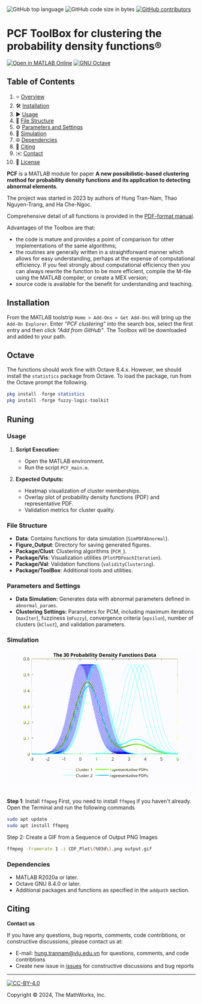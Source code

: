 ![GitHub top language](https://img.shields.io/github/languages/top/hungtrannam/Possibilistics-clustering-for-PDF)
![GitHub code size in bytes](https://img.shields.io/github/languages/code-size/hungtrannam/Possibilistics-clustering-for-PDF)
[![GitHub contributors](https://img.shields.io/github/contributors/hungtrannam/Possibilistics-clustering-for-PDF)](https://github.com/hungtrannam/Possibilistics-clustering-for-PDF/graphs/contributors)

# PCF ToolBox for clustering the probability density functions&reg;


[![Open in MATLAB Online](https://www.mathworks.com/images/responsive/global/open-in-matlab-online.svg)](https://matlab.mathworks.com/open/github/v1?repo=UniprJRC/FSDA&project=FSDA.prj)
[![GNU Octave](https://img.shields.io/badge/Powered_by-GNU_Octave-blue.svg)](https://www.gnu.org/software/octave/)



## Table of Contents

1. ⭐ [Overview](#overview)
2. 🛠️ [Installation](#installation)
3. ▶️ [Usage](#usage)
4. 📂 [File Structure](#file-structure)
5. ⚙️ [Parameters and Settings](#parameters-and-settings)
6. 🎥 [Simulation](#simulation)
7. 🌐 [Dependencies](#dependencies)
8. 📖 [Citing](#citing)
9. ✉️ [Contact](#contact)
10. 📄 [License](#license)


**PCF** is a MATLAB module for paper **A new possibilistic-based clustering method for probability density functions and its application to detecting abnormal elements**.

The project was started in 2023 by authors of Hung Tran-Nam, Thao Nguyen-Trang, and Ha Che-Ngoc.

Comprehensive detail of all functions is provided in the [PDF-format manual](https://github.com/hungtrannam/Possibilistics-clustering-for-PDF/blob/main/PCF-manual.pdf).


Advantages of the Toolbox are that:

  * the code is mature and provides a point of comparison for other implementations of the same algorithms;
  * the routines are generally written in a straightforward manner which allows for easy understanding, perhaps at the expense of computational efficiency. If you feel strongly about computational efficiency then you can always rewrite the function to be more efficient, compile the M-file using the MATLAB compiler, or create a MEX version;
  * source code is available for the benefit for understanding and teaching.



## Installation

From the MATLAB toolstrip ```Home > Add-Ons > Get Add-Ons``` will bring up the ```Add-On Explorer```.  Enter *"PCF clustering"* into the search box, select the first entry and then click *"Add from GitHub"*.  The Toolbox will be downloaded and added to your path.


## Octave

The functions should work fine with Octave 8.4.x. However, we should install the ```statistics``` package from Octave. To load the package, run from the Octave prompt the following.

```Octave
pkg install -forge statistics
pkg install -forge fuzzy-logic-toolkit
```

## Runing

### Usage

1. **Script Execution:**
   - Open the MATLAB environment.
   - Run the script `PCF_main.m`.

2. **Expected Outputs:**
   - Heatmap visualization of cluster memberships.
   - Overlay plot of probability density functions (PDF) and representative PDF.
   - Validation metrics for cluster quality.

### File Structure

- **Data**: Contains functions for data simulation (`SimPDFAbnormal`).
- **Figure_Output**: Directory for saving generated figures.
- **Package/Clust**: Clustering algorithms (`PCM_`).
- **Package/Vis**: Visualization utilities (`PlotPDFeachIteration`).
- **Package/Val**: Validation functions (`validityClustering`).
- **Package/ToolBox**: Additional tools and utilities.

### Parameters and Settings

- **Data Simulation:** Generates data with abnormal parameters defined in `abnormal_params`.
- **Clustering Settings:** Parameters for PCM, including maximum iterations (`maxIter`), fuzziness (`mFuzzy`), convergence criteria (`epsilon`), number of clusters (`kClust`), and validation parameters.

### Simulation

![Description of the GIF](images/output.gif)

**Step 1**: Install `ffmpeg`
First, you need to install `ffmpeg` if you haven't already. Open the Terminal and run the following commands
```sh
sudo apt update
sudo apt install ffmpeg
```
Step 2: Create a GIF from a Sequence of Output PNG Images

```sh
ffmpeg -framerate 1 -i CDF_Plot\(%03d\).png output.gif
```

### Dependencies

- MATLAB R2020a or later.
- Octave GNU 8.4.0 or later.
- Additional packages and functions as specified in the `addpath` section.





## Citing

**Contact us**

If you have any questions, bug reports, comments, code contribtions, or constructive discussions, please contact us at:
- E-mail: hung.trannam@vlu.edu.vn for questions, comments, and code contribtions
- Create new issue in [issues](https://github.com/hungtrannam/Probabilistics-clustering-for-PDF/issues) for constructive discussions and bug reports



-----------

[![CC-BY-4.0](https://github.com/hungtrannam/Possibilistics-clustering-for-PDF/blob/main/images/cc-by-40.png)](https://creativecommons.org/licenses/by/4.0/)

Copyright &copy; 2024, The MathWorks, Inc.



